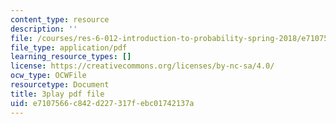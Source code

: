 ```yaml
---
content_type: resource
description: ''
file: /courses/res-6-012-introduction-to-probability-spring-2018/e7107566c842d227317febc01742137a_gH_OmTJ9vQs.pdf
file_type: application/pdf
learning_resource_types: []
license: https://creativecommons.org/licenses/by-nc-sa/4.0/
ocw_type: OCWFile
resourcetype: Document
title: 3play pdf file
uid: e7107566-c842-d227-317f-ebc01742137a
---
```

